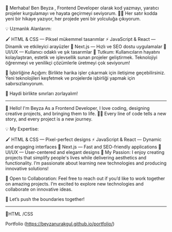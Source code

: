 🌟 Merhaba! Ben Beyza ,
Frontend Developer olarak kod yazmayı, yaratıcı projeler kurgulamayı ve hayata geçirmeyi seviyorum. 👨‍💻 Her satır kodda yeni bir hikaye yazıyor, her projede yeni bir yolculuğa çıkıyorum.

💡 Uzmanlık Alanlarım:

🖌️ HTML & CSS — Piksel mükemmel tasarımlar
⚡ JavaScript & React — Dinamik ve etkileyici arayüzler
🚀 Next.js — Hızlı ve SEO dostu uygulamalar
🎨 UI/UX — Kullanıcı odaklı ve şık tasarımlar
🌱 Tutkum:
Kullanıcıların hayatını kolaylaştıran, estetik ve işlevsellik sunan projeler geliştirmek. Teknolojiyi öğrenmeyi ve yenilikçi çözümlerle üretmeyi çok seviyorum!

🤝 İşbirliğine Açığım:
Birlikte harika işler çıkarmak için iletişime geçebilirsiniz. Yeni teknolojileri keşfetmek ve projelerde işbirliği yapmak için sabırsızlanıyorum.

🚀 Haydi birlikte sınırları zorlayalım!

------------------------------------------------------------------------------------------------------------------------------------------------------------------------------------------

🌟 Hello! I'm Beyza
As a Frontend Developer, I love coding, designing creative projects, and bringing them to life. 👨‍💻 Every line of code tells a new story, and every project is a new journey.

💡 My Expertise:

🖌️ HTML & CSS — Pixel-perfect designs
⚡ JavaScript & React — Dynamic and engaging interfaces
🚀 Next.js — Fast and SEO-friendly applications
🎨 UI/UX — User-centered and elegant designs
🌱 My Passion:
I enjoy creating projects that simplify people's lives while delivering aesthetics and functionality. I’m passionate about learning new technologies and producing innovative solutions!

🤝 Open to Collaboration:
Feel free to reach out if you’d like to work together on amazing projects. I’m excited to explore new technologies and collaborate on innovative ideas.

🚀 Let’s push the boundaries together!


-----------------------------------------------------------------------------------------------------------------------------------------------------------------------------------------
🔴HTML /CSS

Portfolio (https://beyzanurakgul.github.io/portfolio/)

